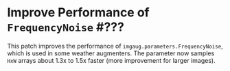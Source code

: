 # Improve Performance of `FrequencyNoise` #???

This patch improves the performance of
`imgaug.parameters.FrequencyNoise`, which is used in some
weather augmenters. The parameter now samples `HxW` arrays
about 1.3x to 1.5x faster (more improvement for larger
images).
